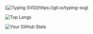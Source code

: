 
[![Typing SVG](https://readme-typing-svg.herokuapp.com?font=Press+Start+2P&size=18&duration=3000&color=00F7FF&background=2D2B55&center=true&vCenter=true&width=500&lines=LEVEL+1+DEVELOPER;PRESS+START+TO+CODE;)](https://git.io/typing-svg)

![Top Langs](https://github-readme-stats.vercel.app/api/top-langs/?username=FridayBlessed&layout=compact)


![Your GitHub Stats](https://github-readme-stats.vercel.app/api?username=FridayBlessed&show_icons=true&theme=radical)
